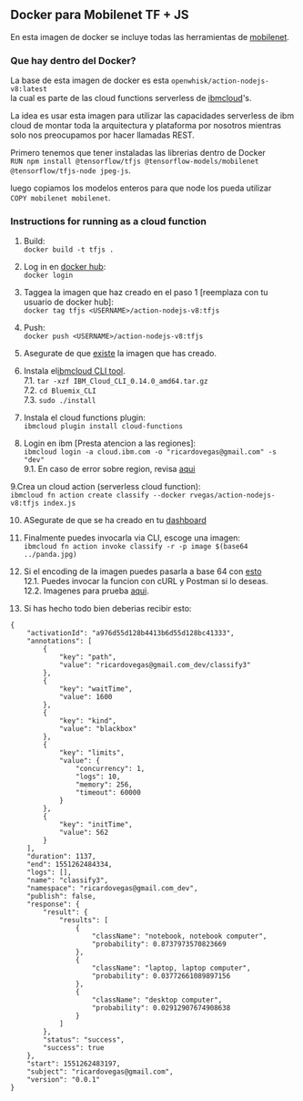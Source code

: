 ## Docker para Mobilenet TF + JS

En esta imagen de docker se incluye todas las herramientas de 
[mobilenet](https://ai.googleblog.com/2017/06/mobilenets-open-source-models-for.html).

### Que hay dentro del Docker?
  
La base de esta imagen de docker es esta 
`openwhisk/action-nodejs-v8:latest`  
la cual es parte de las cloud functions serverless de [ibmcloud](https://console.bluemix.net/openwhisk/)'s.
  
La idea es usar esta imagen para utilizar las capacidades serverless 
de ibm cloud de montar toda la arquitectura y plataforma por nosotros 
mientras solo nos preocupamos por hacer llamadas REST.
  
Primero tenemos que tener instaladas las librerias dentro de Docker  
`RUN npm install @tensorflow/tfjs @tensorflow-models/mobilenet @tensorflow/tfjs-node jpeg-js`.
  
luego copiamos los modelos enteros para que node los pueda utilizar  
`COPY mobilenet mobilenet`.
  
### Instructions for running as a cloud function
  
1. Build:  
```docker build -t tfjs .```

2. Log in en [docker hub](https://hub.docker.com/):  
```docker login```

3. Taggea la imagen que haz creado en el paso 1 [reemplaza <USERNAME> con tu usuario de docker hub]:  
```docker tag tfjs <USERNAME>/action-nodejs-v8:tfjs```

4. Push:  
```docker push <USERNAME>/action-nodejs-v8:tfjs```

5. Asegurate de que [existe](https://hub.docker.com/r/rvegas/action-nodejs-v8/) la imagen que has creado.  

6. Instala el[ibmcloud CLI tool](https://console.bluemix.net/openwhisk/learn/cli).  
  7.1. ```tar -xzf IBM_Cloud_CLI_0.14.0_amd64.tar.gz```  
  7.2. ```cd Bluemix_CLI```  
  7.3. ```sudo ./install```  
  
7. Instala el cloud functions plugin:  
```ibmcloud plugin install cloud-functions```  

8. Login en ibm [Presta atencion a las regiones]:  
```ibmcloud login -a cloud.ibm.com -o "ricardovegas@gmail.com" -s "dev"```  
  9.1. En caso de error sobre region, revisa [aqui](https://console.bluemix.net/account/organizations/)  

9.Crea un cloud action (serverless cloud function):  
```ibmcloud fn action create classify --docker rvegas/action-nodejs-v8:tfjs index.js```  

10. ASegurate de que se ha creado en tu [dashboard](https://console.bluemix.net/openwhisk/actions)  

11. Finalmente puedes invocarla via CLI, escoge una imagen:  
```ibmcloud fn action invoke classify -r -p image $(base64 ../panda.jpg)```  

12. Si el encoding de la imagen puedes pasarla a base 64 con [esto](https://www.browserling.com/tools/image-to-base64)  
  12.1. Puedes invocar la funcion con cURL y Postman si lo deseas.  
  12.2. Imagenes para prueba [aqui](https://picsum.photos/).  
  
13. Si has hecho todo bien deberias recibir esto:  
```
{
    "activationId": "a976d55d128b4413b6d55d128bc41333",
    "annotations": [
        {
            "key": "path",
            "value": "ricardovegas@gmail.com_dev/classify3"
        },
        {
            "key": "waitTime",
            "value": 1600
        },
        {
            "key": "kind",
            "value": "blackbox"
        },
        {
            "key": "limits",
            "value": {
                "concurrency": 1,
                "logs": 10,
                "memory": 256,
                "timeout": 60000
            }
        },
        {
            "key": "initTime",
            "value": 562
        }
    ],
    "duration": 1137,
    "end": 1551262484334,
    "logs": [],
    "name": "classify3",
    "namespace": "ricardovegas@gmail.com_dev",
    "publish": false,
    "response": {
        "result": {
            "results": [
                {
                    "className": "notebook, notebook computer",
                    "probability": 0.8737973570823669
                },
                {
                    "className": "laptop, laptop computer",
                    "probability": 0.03772661089897156
                },
                {
                    "className": "desktop computer",
                    "probability": 0.02912907674908638
                }
            ]
        },
        "status": "success",
        "success": true
    },
    "start": 1551262483197,
    "subject": "ricardovegas@gmail.com",
    "version": "0.0.1"
}
```
